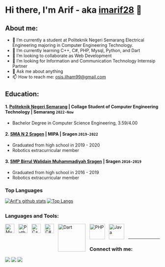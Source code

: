 # Hi there, I'm  Arif - aka [imarif28](https://www.instagram.com/ilhmarfff?igsh=MXhiZnFxZWdxZDlsdw==) 👋
## About me:
- 🔭 I’m currently a student at Politeknik Negeri Semarang Electrical Engineering majoring in Computer Engineering Technology.
- 🌱 I’m currently learning C++, C#, PHP, Mysql, Python, and Dart
- 👯 I’m looking to collaborate as Web Development
- 🤔 I’m looking for Information and Communication Technology Internsip Partner
- 💬 Ask me about anything
- 📫 How to reach me: osis.ilham99@gmail.com

## Education:

#### 1. [Politeknik Negeri Semarang](https://web.polines.ac.id/en_us/) | Collage Student of Computer Engineering Technology | Semarang `2022-Now`
   - Bachelor Degree in Computer Science Engineering, 3.59/4.00
 #### 2. [SMA N 2 Sragen](https://sman2sragen.sch.id/) | MIPA | Sragen `2019-2022`
   - Graduated from high school in 2019 - 2020
   - Robotics extracurricular member
 #### 3. [SMP Birrul Walidain Muhammadiyah Sragen](https://smpbirrulwalidainsragen.sch.id/)  | Sragen `2016-2019`
   - Graduated from high school in 2016 - 2019
   - Robotics extracurricular member



### Top Languages
[![Arif's github stats](https://github-readme-stats-one-bice.vercel.app/api?username=imarif28&theme=dark&include_all_commits=true&show_icons=true&count_private=true&role=OWNER,ORGANIZATION_MEMBER,COLLABORATOR&include_orgs=true)](https://github.com/imarif28)
[![Top Langs](https://github-readme-stats.vercel.app/api/top-langs/?username=imarif28&layout=compact&theme=radical)](https://github.com/imari28/github-readme-stats)

##


### Languages and Tools:

[<img align="left" alt="MySQL" width="30px" src="https://cdn.jsdelivr.net/gh/devicons/devicon/icons/mysql/mysql-original.svg" style="padding-right:10px;" />][webdev]
[<img align="left" alt="Python" width="30px" src="https://upload.wikimedia.org/wikipedia/commons/thumb/c/c3/Python-logo-notext.svg/110px-Python-logo-notext.svg.png?20100317150552" style="padding-right:10px;" />][webdev]
[<img align="left" alt="C++" width="30px" src="https://upload.wikimedia.org/wikipedia/commons/thumb/1/18/ISO_C%2B%2B_Logo.svg/250px-ISO_C%2B%2B_Logo.svg.png" style="padding-right:10px;" />][webdev]
[<img align="left" alt="C#" width="30px" src="https://static-00.iconduck.com/assets.00/csharp-icon-1755x2048-5r3ugs1f.png" style="padding-right:10px;" />][webdev]
[<img align="left" alt="Dart" width="90px" src="https://dart.dev/assets/img/logo/logo-white-text.svg" style="padding-right:10px;" />][webdev]
[<img align="left" alt="PHP" width="50px" src="https://upload.wikimedia.org/wikipedia/commons/thumb/2/27/PHP-logo.svg/330px-PHP-logo.svg.png" style="padding-right:10px;" />][webdev]
[<img align="left" alt="Java" width="50px" src="https://wp.logos-download.com/wp-content/uploads/2016/10/Java_logo_icon-700x392.png" style="padding-right:10px;" />][webdev]

<br />
<br />

---

### Connect with me:
<div> 
  <a href="http://www.youtube.com/@ilhammuhammadarif8214" target="_blank"><img src="https://img.shields.io/badge/YouTube-FF0000?style=for-the-badge&logo=youtube&logoColor=white" target="_blank"></a>
  <a href="https://www.instagram.com/ilhmarfff?igsh=MXhiZnFxZWdxZDlsdw==" target="_blank"><img src="https://img.shields.io/badge/-Instagram-%23E4405F?style=for-the-badge&logo=instagram&logoColor=white" target="_blank"></a>
  <a href="https://www.linkedin.com/in/ilham-muhammad-arif-751252369" target="_blank"><img src="https://img.shields.io/badge/-LinkedIn-%230077B5?style=for-the-badge&logo=linkedin&logoColor=white" target="_blank"></a> 
</div>

 ##


[webdev]: https://github.com/imarif28/imarif28/
